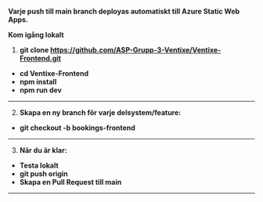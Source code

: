 





**Varje push till main branch deployas automatiskt till Azure Static Web Apps.**

**Kom igång lokalt**
1. ****git clone https://github.com/ASP-Grupp-3-Ventixe/Ventixe-Frontend.git****
- ****cd Ventixe-Frontend****
- ****npm install****
- ****npm run dev****
-------------------------------------------------------------------------------------------
2. **Skapa en ny branch för varje delsystem/feature:**
- **git checkout -b bookings-frontend**
-------------------------------------------------------------------------------------------
3. **När du är klar:**
- **Testa lokalt**
- **git push origin <din-branch>**
- **Skapa en Pull Request till main**
-------------------------------------------------------------------------------------------

